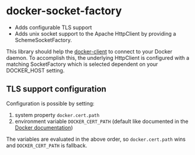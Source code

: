 docker-socket-factory
=====================

* Adds configurable TLS support
* Adds unix socket support to the Apache HttpClient by providing a SchemeSocketFactory.

This library should help the [docker-client](https://github.com/gesellix-docker/docker-client) to connect to your Docker daemon.
To accomplish this, the underlying HttpClient is configured with a matching SocketFactory which is selected dependent on your DOCKER_HOST setting.

## TLS support configuration

Configuration is possible by setting:

1. system property `docker.cert.path`
2. environment variable `DOCKER_CERT_PATH` (default like documented in the [Docker documentation](https://docs.docker.com/articles/https/))

The variables are evaluated in the above order, so `docker.cert.path` wins and `DOCKER_CERT_PATH` is fallback.
